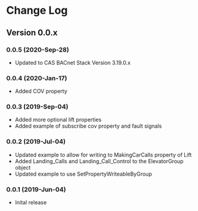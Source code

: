 # Change Log

## Version 0.0.x

### 0.0.5 (2020-Sep-28)

- Updated to CAS BACnet Stack Version 3.19.0.x

### 0.0.4 (2020-Jan-17)

- Added COV property

### 0.0.3 (2019-Sep-04)

- Added more optional lift properties
- Added example of subscribe cov property and fault signals

### 0.0.2 (2019-Jul-04)

- Updated example to allow for writing to MakingCarCalls property of Lift
- Added Landing_Calls and Landing_Call_Control to the ElevatorGroup object
- Updated example to use SetPropertyWriteableByGroup

### 0.0.1 (2019-Jun-04)

- Inital release